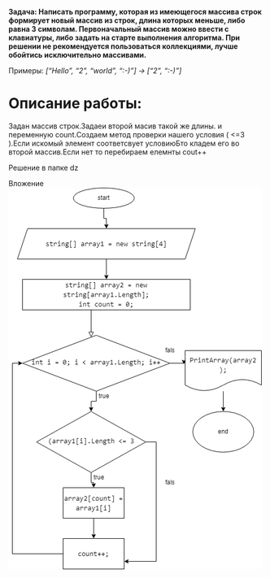 **Задача: Написать программу, которая из имеющегося массива строк формирует новый массив из строк, длина которых меньше, либо равна 3 символам. Первоначальный массив можно ввести с клавиатуры, либо задать на старте выполнения алгоритма. При решении не рекомендуется пользоваться коллекциями, лучше обойтись исключительно массивами.**

Примеры:
*[“Hello”, “2”, “world”, “:-)”] → [“2”, “:-)”]*

# Описание работы:
Задан массив строк.Задаеи второй масив такой же длины. и переменную count.Создаем метод проверки нашего условия ( <=3 ).Если искомый элемент соответсвует условиюБто кладем его во второй массив.Если нет то перебираем елемнты cout++ 

Решение в папке dz

Вложение![Alt text](%D0%91%D0%BB%D0%BE%D0%BA-%D1%81%D1%85%D0%B5%D0%BC%D0%B0%20%D0%B7%D0%B0%D0%B4%D0%B0%D1%87%D0%B8.png)
